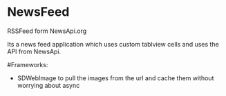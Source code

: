 # NewsFeed
RSSFeed form NewsApi.org

Its a news feed application which uses custom tablview cells and uses the API from NewsApi.

#Frameworks:
- SDWebImage to pull the images from the url and cache them without worrying about async
